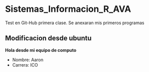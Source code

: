 # Sistemas_Informacion_R_AVA
Test en Git-Hub primera clase. Se anexaran mis primeros programas  
## Modificacion desde ubuntu
**Hola desde mi equipo de computo**
+ Nombre: Aaron
+ Carrera: ICO

